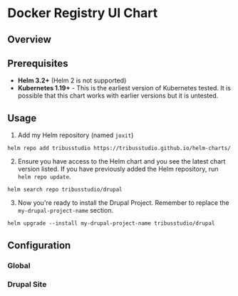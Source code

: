 # Docker Registry UI Chart

## Overview

## Prerequisites

* **Helm 3.2+** (Helm 2 is not supported)
* **Kubernetes 1.19+** - This is the earliest version of Kubernetes tested.
  It is possible that this chart works with earlier versions but it is untested.

## Usage

1. Add my Helm repository (named `joxit`)
```
helm repo add tribusstudio https://tribusstudio.github.io/helm-charts/
```
2. Ensure you have access to the Helm chart and you see the latest chart version listed. If you have previously added the Helm repository, run `helm repo update`.
```
helm search repo tribusstudio/drupal
```
3. Now you're ready to install the Drupal Project. Remember to replace the `my-drupal-project-name` section.
```
helm upgrade --install my-drupal-project-name tribusstudio/drupal
```

## Configuration

### Global

### Drupal Site
